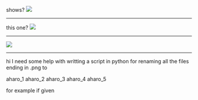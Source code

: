 
shows?
![](../../../../z/aharo24_71.png)

---

this one?
![](../../../../z/aharo24_72.png)


---


![](../../../../z/aharo24_73.png)



---




hi I need some help with writting a script in python for renaming all the files ending in .png to


aharo_1
aharo_2
aharo_3
aharo_4
aharo_5


for example if given 

